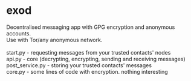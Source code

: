 # exod
Decentralised messaging app with GPG encryption and anonymous accounts.<br>
Use with Tor/any anonymous network.<br><br>
start.py - requesting messages from your trusted contacts' nodes<br>
api.py - core (decrypting, encrypting, sending and receiving messages)<br>
post_service.py - storing your trusted contacts' messages<br>
core.py - some lines of code with encryption. nothing interesting

